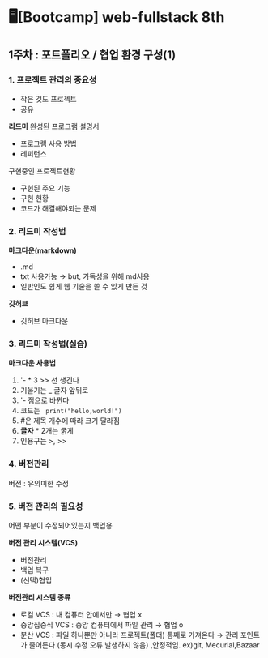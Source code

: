 # 🖥[Bootcamp] web-fullstack 8th

## 1주차 : 포트폴리오 / 협업 환경 구성(1)

### 1. 프로젝트 관리의 중요성
- 작은 것도 프로젝트
- 공유

**리드미**
완성된 프로그램 설명서
- 프로그램 사용 방법
- 레퍼런스

구현중인 프로젝트현황
- 구현된 주요 기능
- 구현 현황
- 코드가 해결해야되는 문제


### 2. 리드미 작성법
**마크다운(markdown)**
- .md
- txt 사용가능 → but, 가독성을 위해 md사용
- 일반인도 쉽게 웹 기술을 쓸 수 있게 만든 것

**깃허브**
- 깃허브 마크다운


### 3. 리드미 작성법(실습)
**마크다운 사용법**
1. '- * 3 >> 선 생긴다
2. 기울기는 _ 글자 앞뒤로
3. '- 점으로 바뀐다 
4. 코드는  ``` print("hello,world!")```
5. #은 제목 개수에 따라 크기 달라짐
6. **글자** * 2개는 굵게
7. 인용구는 >, >>


### 4. 버전관리
버전 : 유의미한 수정


### 5. 버전 관리의 필요성
어떤 부분이 수정되어있는지
백업용

**버전 관리 시스템(VCS)**
- 버전관리
- 백업 복구
- (선택)협업

**버전관리 시스템 종류**
- 로컬 VCS : 내 컴퓨터 안에서만 → 협업 x
- 중앙집중식 VCS : 중앙 컴퓨터에서 파일 관리 → 협업 o
- 분산 VCS : 파일 하나뿐만 아니라 프로젝트(폴더) 통째로 가져온다 → 관리 포인트가 줄어든다 (동시 수정 오류 발생하지 않음) ,안정적임.
      ex)git, Mecurial,Bazaar

